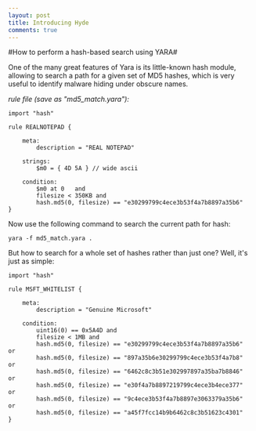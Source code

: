 ```yaml
---
layout: post
title: Introducing Hyde
comments: true
---
```


#How to perform a hash-based search using YARA#

One of the many great features of Yara is its little-known hash module, allowing to search a path for a given set of MD5 hashes, which is very useful to identify malware hiding under obscure names.

*rule file (save as "md5_match.yara"):*

    import "hash" 
    
    rule REALNOTEPAD {
    
        meta:
            description = "REAL NOTEPAD"
    
        strings:
            $m0 = { 4D 5A } // wide ascii
    
        condition:
            $m0 at 0   and 
            filesize < 350KB and
            hash.md5(0, filesize) == "e30299799c4ece3b53f4a7b8897a35b6"     
    }
	
	
Now use the following command to search the current path for hash:

    yara -f md5_match.yara .


But how to search for a whole set of hashes rather than just one? Well, it's just as simple:

    import "hash" 
    
    rule MSFT_WHITELIST {
    
        meta:
            description = "Genuine Microsoft"
    
        condition:
            uint16(0) == 0x5A4D and
            filesize < 1MB and
            hash.md5(0, filesize) == "e30299799c4ece3b53f4a7b8897a35b6"   or  
            hash.md5(0, filesize) == "897a35b6e30299799c4ece3b53f4a7b8"   or 
            hash.md5(0, filesize) == "6462c8c3b51e302997897a35ba7b8846"   or 
            hash.md5(0, filesize) == "e30f4a7b8897219799c4ece3b4ece377"   or 
            hash.md5(0, filesize) == "9c4ece3b53f4a7b8897e3063379a35b6"   or  
            hash.md5(0, filesize) == "a45f7fcc14b9b6462c8c3b51623c4301"     
    }
